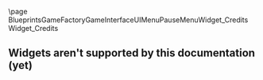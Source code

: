 \page BlueprintsGameFactoryGameInterfaceUIMenuPauseMenuWidget_Credits Widget_Credits
## Widgets aren't supported by this documentation (yet)
